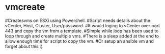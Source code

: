 # vmcreate
#Createsvms on ESXi using Powershell.
#Script needs details about the vCenter, Host, Cluster, User/password.
#It would loging to vCenter over port 443 and copy the vm from a template.
#Simple while loop has been used to loop through and create multiple vms.
#There is a sleep added at the end to allow enough time for script to copy the vm.
#Or setup an ansible vm and forget about this :) 

